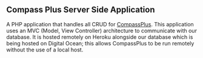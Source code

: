 ## Compass Plus Server Side Application
A PHP application that handles all CRUD for [CompassPlus](https://github.com/wilyyy/CompassPlus). This application uses an MVC (Model, View Controller) architecture to communicate with our database. It is hosted remotely on Heroku alongside our database which is being hosted on Digital Ocean; this allows CompassPlus to be run remotely without the use of a local host.
